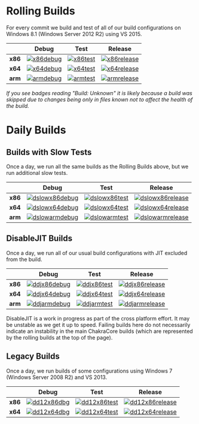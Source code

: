 # Rolling Builds

For every commit we build and test of all of our build configurations on Windows 8.1 (Windows Server 2012 R2) using VS 2015.

|         | __Debug__ | __Test__ | __Release__ |
|:-------:|:---------:|:--------:|:-----------:|
| __x86__ | [![x86debug][x86dbgicon]][x86dbglink] | [![x86test][x86testicon]][x86testlink] | [![x86release][x86relicon]][x86rellink] |
| __x64__ | [![x64debug][x64dbgicon]][x64dbglink] | [![x64test][x64testicon]][x64testlink] | [![x64release][x64relicon]][x64rellink] |
| __arm__ | [![armdebug][armdbgicon]][armdbglink] | [![armtest][armtesticon]][armtestlink] | [![armrelease][armrelicon]][armrellink] |

*If you see badges reading "Build: Unknown" it is likely because a build was skipped due to changes being only in files known not to affect the health of the build.*

[x86dbgicon]: http://dotnet-ci.cloudapp.net/job/Microsoft_ChakraCore/job/master/job/x86_debug/badge/icon
[x86dbglink]: http://dotnet-ci.cloudapp.net/job/Microsoft_ChakraCore/job/master/job/x86_debug/
[x86testicon]: http://dotnet-ci.cloudapp.net/job/Microsoft_ChakraCore/job/master/job/x86_test/badge/icon
[x86testlink]: http://dotnet-ci.cloudapp.net/job/Microsoft_ChakraCore/job/master/job/x86_test/
[x86relicon]: http://dotnet-ci.cloudapp.net/job/Microsoft_ChakraCore/job/master/job/x86_release/badge/icon
[x86rellink]: http://dotnet-ci.cloudapp.net/job/Microsoft_ChakraCore/job/master/job/x86_release/

[x64dbgicon]: http://dotnet-ci.cloudapp.net/job/Microsoft_ChakraCore/job/master/job/x64_debug/badge/icon
[x64dbglink]: http://dotnet-ci.cloudapp.net/job/Microsoft_ChakraCore/job/master/job/x64_debug/
[x64testicon]: http://dotnet-ci.cloudapp.net/job/Microsoft_ChakraCore/job/master/job/x64_test/badge/icon
[x64testlink]: http://dotnet-ci.cloudapp.net/job/Microsoft_ChakraCore/job/master/job/x64_test/
[x64relicon]: http://dotnet-ci.cloudapp.net/job/Microsoft_ChakraCore/job/master/job/x64_release/badge/icon
[x64rellink]: http://dotnet-ci.cloudapp.net/job/Microsoft_ChakraCore/job/master/job/x64_release/

[armdbgicon]: http://dotnet-ci.cloudapp.net/job/Microsoft_ChakraCore/job/master/job/arm_debug/badge/icon
[armdbglink]: http://dotnet-ci.cloudapp.net/job/Microsoft_ChakraCore/job/master/job/arm_debug/
[armtesticon]: http://dotnet-ci.cloudapp.net/job/Microsoft_ChakraCore/job/master/job/arm_test/badge/icon
[armtestlink]: http://dotnet-ci.cloudapp.net/job/Microsoft_ChakraCore/job/master/job/arm_test/
[armrelicon]: http://dotnet-ci.cloudapp.net/job/Microsoft_ChakraCore/job/master/job/arm_release/badge/icon
[armrellink]: http://dotnet-ci.cloudapp.net/job/Microsoft_ChakraCore/job/master/job/arm_release/

# Daily Builds

## Builds with Slow Tests

Once a day, we run all the same builds as the Rolling Builds above, but we run additional slow tests.

|         | __Debug__ | __Test__ | __Release__ |
|:-------:|:---------:|:--------:|:-----------:|
| __x86__ | [![dslowx86debug][dslowx86dbgicon]][dslowx86dbglink] | [![dslowx86test][dslowx86testicon]][dslowx86testlink] | [![dslowx86release][dslowx86relicon]][dslowx86rellink] |
| __x64__ | [![dslowx64debug][dslowx64dbgicon]][dslowx64dbglink] | [![dslowx64test][dslowx64testicon]][dslowx64testlink] | [![dslowx64release][dslowx64relicon]][dslowx64rellink] |
| __arm__ | [![dslowarmdebug][dslowarmdbgicon]][dslowarmdbglink] | [![dslowarmtest][dslowarmtesticon]][dslowarmtestlink] | [![dslowarmrelease][dslowarmrelicon]][dslowarmrellink] |

[dslowx86dbgicon]: http://dotnet-ci.cloudapp.net/job/Microsoft_ChakraCore/job/master/job/daily_slow_x86_debug/badge/icon
[dslowx86dbglink]: http://dotnet-ci.cloudapp.net/job/Microsoft_ChakraCore/job/master/job/daily_slow_x86_debug/
[dslowx86testicon]: http://dotnet-ci.cloudapp.net/job/Microsoft_ChakraCore/job/master/job/daily_slow_x86_test/badge/icon
[dslowx86testlink]: http://dotnet-ci.cloudapp.net/job/Microsoft_ChakraCore/job/master/job/daily_slow_x86_test/
[dslowx86relicon]: http://dotnet-ci.cloudapp.net/job/Microsoft_ChakraCore/job/master/job/daily_slow_x86_release/badge/icon
[dslowx86rellink]: http://dotnet-ci.cloudapp.net/job/Microsoft_ChakraCore/job/master/job/daily_slow_x86_release/

[dslowx64dbgicon]: http://dotnet-ci.cloudapp.net/job/Microsoft_ChakraCore/job/master/job/daily_slow_x64_debug/badge/icon
[dslowx64dbglink]: http://dotnet-ci.cloudapp.net/job/Microsoft_ChakraCore/job/master/job/daily_slow_x64_debug/
[dslowx64testicon]: http://dotnet-ci.cloudapp.net/job/Microsoft_ChakraCore/job/master/job/daily_slow_x64_test/badge/icon
[dslowx64testlink]: http://dotnet-ci.cloudapp.net/job/Microsoft_ChakraCore/job/master/job/daily_slow_x64_test/
[dslowx64relicon]: http://dotnet-ci.cloudapp.net/job/Microsoft_ChakraCore/job/master/job/daily_slow_x64_release/badge/icon
[dslowx64rellink]: http://dotnet-ci.cloudapp.net/job/Microsoft_ChakraCore/job/master/job/daily_slow_x64_release/

[dslowarmdbgicon]: http://dotnet-ci.cloudapp.net/job/Microsoft_ChakraCore/job/master/job/daily_slow_arm_debug/badge/icon
[dslowarmdbglink]: http://dotnet-ci.cloudapp.net/job/Microsoft_ChakraCore/job/master/job/daily_slow_arm_debug/
[dslowarmtesticon]: http://dotnet-ci.cloudapp.net/job/Microsoft_ChakraCore/job/master/job/daily_slow_arm_test/badge/icon
[dslowarmtestlink]: http://dotnet-ci.cloudapp.net/job/Microsoft_ChakraCore/job/master/job/daily_slow_arm_test/
[dslowarmrelicon]: http://dotnet-ci.cloudapp.net/job/Microsoft_ChakraCore/job/master/job/daily_slow_arm_release/badge/icon
[dslowarmrellink]: http://dotnet-ci.cloudapp.net/job/Microsoft_ChakraCore/job/master/job/daily_slow_arm_release/


## DisableJIT Builds

Once a day, we run all of our usual build configurations with JIT excluded from the build.

|         | __Debug__ | __Test__ | __Release__ |
|:-------:|:---------:|:--------:|:-----------:|
| __x86__ | [![ddjx86debug][ddjx86dbgicon]][ddjx86dbglink] | [![ddjx86test][ddjx86testicon]][ddjx86testlink] | [![ddjx86release][ddjx86relicon]][ddjx86rellink] |
| __x64__ | [![ddjx64debug][ddjx64dbgicon]][ddjx64dbglink] | [![ddjx64test][ddjx64testicon]][ddjx64testlink] | [![ddjx64release][ddjx64relicon]][ddjx64rellink] |
| __arm__ | [![ddjarmdebug][ddjarmdbgicon]][ddjarmdbglink] | [![ddjarmtest][ddjarmtesticon]][ddjarmtestlink] | [![ddjarmrelease][ddjarmrelicon]][ddjarmrellink] |

[ddjx86dbgicon]: http://dotnet-ci.cloudapp.net/job/Microsoft_ChakraCore/job/master/job/daily_disablejit_x86_debug/badge/icon
[ddjx86dbglink]: http://dotnet-ci.cloudapp.net/job/Microsoft_ChakraCore/job/master/job/daily_disablejit_x86_debug/
[ddjx86testicon]: http://dotnet-ci.cloudapp.net/job/Microsoft_ChakraCore/job/master/job/daily_disablejit_x86_test/badge/icon
[ddjx86testlink]: http://dotnet-ci.cloudapp.net/job/Microsoft_ChakraCore/job/master/job/daily_disablejit_x86_test/
[ddjx86relicon]: http://dotnet-ci.cloudapp.net/job/Microsoft_ChakraCore/job/master/job/daily_disablejit_x86_release/badge/icon
[ddjx86rellink]: http://dotnet-ci.cloudapp.net/job/Microsoft_ChakraCore/job/master/job/daily_disablejit_x86_release/

[ddjx64dbgicon]: http://dotnet-ci.cloudapp.net/job/Microsoft_ChakraCore/job/master/job/daily_disablejit_x64_debug/badge/icon
[ddjx64dbglink]: http://dotnet-ci.cloudapp.net/job/Microsoft_ChakraCore/job/master/job/daily_disablejit_x64_debug/
[ddjx64testicon]: http://dotnet-ci.cloudapp.net/job/Microsoft_ChakraCore/job/master/job/daily_disablejit_x64_test/badge/icon
[ddjx64testlink]: http://dotnet-ci.cloudapp.net/job/Microsoft_ChakraCore/job/master/job/daily_disablejit_x64_test/
[ddjx64relicon]: http://dotnet-ci.cloudapp.net/job/Microsoft_ChakraCore/job/master/job/daily_disablejit_x64_release/badge/icon
[ddjx64rellink]: http://dotnet-ci.cloudapp.net/job/Microsoft_ChakraCore/job/master/job/daily_disablejit_x64_release/

[ddjarmdbgicon]: http://dotnet-ci.cloudapp.net/job/Microsoft_ChakraCore/job/master/job/daily_disablejit_arm_debug/badge/icon
[ddjarmdbglink]: http://dotnet-ci.cloudapp.net/job/Microsoft_ChakraCore/job/master/job/daily_disablejit_arm_debug/
[ddjarmtesticon]: http://dotnet-ci.cloudapp.net/job/Microsoft_ChakraCore/job/master/job/daily_disablejit_arm_test/badge/icon
[ddjarmtestlink]: http://dotnet-ci.cloudapp.net/job/Microsoft_ChakraCore/job/master/job/daily_disablejit_arm_test/
[ddjarmrelicon]: http://dotnet-ci.cloudapp.net/job/Microsoft_ChakraCore/job/master/job/daily_disablejit_arm_release/badge/icon
[ddjarmrellink]: http://dotnet-ci.cloudapp.net/job/Microsoft_ChakraCore/job/master/job/daily_disablejit_arm_release/

DisableJIT is a work in progress as part of the cross platform effort. It may be unstable as we get it up to speed. Failing builds here do not necessarily indicate an instability in the main ChakraCore builds (which are represented by the rolling builds at the top of the page).

## Legacy Builds

Once a day, we run builds of some configurations using Windows 7 (Windows Server 2008 R2) and VS 2013.

|         | __Debug__ | __Test__ | __Release__ |
|:-------:|:---------------:|:--------------:|:-----------------:|
| __x86__ | [![dd12x86dbg][dd12x86dbgicon]][dd12x86dbglink] | [![dd12x86test][dd12x86testicon]][dd12x86testlink] | [![dd12x86release][dd12x86relicon]][dd12x86rellink] |
| __x64__ | [![dd12x64dbg][dd12x64dbgicon]][dd12x64dbglink] | [![dd12x64test][dd12x64testicon]][dd12x64testlink] | [![dd12x64release][dd12x64relicon]][dd12x64rellink] |

[dd12x86dbgicon]: http://dotnet-ci.cloudapp.net/job/Microsoft_ChakraCore/job/master/job/daily_dev12_x86_debug/badge/icon
[dd12x86dbglink]: http://dotnet-ci.cloudapp.net/job/Microsoft_ChakraCore/job/master/job/daily_dev12_x86_debug/
[dd12x86testicon]: http://dotnet-ci.cloudapp.net/job/Microsoft_ChakraCore/job/master/job/daily_dev12_x86_test/badge/icon
[dd12x86testlink]: http://dotnet-ci.cloudapp.net/job/Microsoft_ChakraCore/job/master/job/daily_dev12_x86_test/
[dd12x86relicon]: http://dotnet-ci.cloudapp.net/job/Microsoft_ChakraCore/job/master/job/daily_dev12_x86_release/badge/icon
[dd12x86rellink]: http://dotnet-ci.cloudapp.net/job/Microsoft_ChakraCore/job/master/job/daily_dev12_x86_release/

[dd12x64dbgicon]: http://dotnet-ci.cloudapp.net/job/Microsoft_ChakraCore/job/master/job/daily_dev12_x64_debug/badge/icon
[dd12x64dbglink]: http://dotnet-ci.cloudapp.net/job/Microsoft_ChakraCore/job/master/job/daily_dev12_x64_debug/
[dd12x64testicon]: http://dotnet-ci.cloudapp.net/job/Microsoft_ChakraCore/job/master/job/daily_dev12_x64_test/badge/icon
[dd12x64testlink]: http://dotnet-ci.cloudapp.net/job/Microsoft_ChakraCore/job/master/job/daily_dev12_x64_test/
[dd12x64relicon]: http://dotnet-ci.cloudapp.net/job/Microsoft_ChakraCore/job/master/job/daily_dev12_x64_release/badge/icon
[dd12x64rellink]: http://dotnet-ci.cloudapp.net/job/Microsoft_ChakraCore/job/master/job/daily_dev12_x64_release/